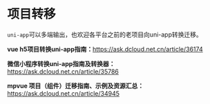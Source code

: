 # 项目转移

`uni-app`可以多端输出，也欢迎各平台之前的老项目向uni-app转换迁移。

**vue h5项目转换uni-app指南：**<https://ask.dcloud.net.cn/article/36174>

**微信小程序转换uni-app指南及转换器：**<https://ask.dcloud.net.cn/article/35786>

**mpvue 项目（组件）迁移指南、示例及资源汇总：** <https://ask.dcloud.net.cn/article/34945>